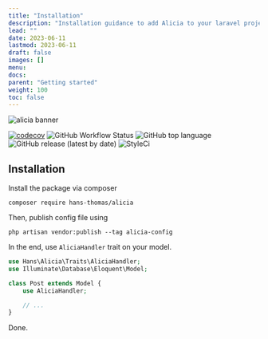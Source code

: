 ```yaml
---
title: "Installation"
description: "Installation guidance to add Alicia to your laravel project."
lead: ""
date: 2023-06-11
lastmod: 2023-06-11
draft: false
images: []
menu:
docs:
parent: "Getting started"
weight: 100
toc: false
---
```



<p><img alt="alicia banner" src="/images/alicia-banner.png"></p>

[![codecov](https://codecov.io/gh/hans-thomas/alicia/branch/master/graph/badge.svg?token=X1D6I0JLSZ)](https://codecov.io/gh/hans-thomas/alicia)
![GitHub Workflow Status](https://img.shields.io/github/actions/workflow/status/hans-thomas/alicia/php.yml)
![GitHub top language](https://img.shields.io/github/languages/top/hans-thomas/alicia)
![GitHub release (latest by date)](https://img.shields.io/github/v/release/hans-thomas/alicia)
![StyleCi](https://github.styleci.io/repos/464456765/shield?style=plastic)

## Installation

Install the package via composer

```shell
composer require hans-thomas/alicia
```

Then, publish config file using

```shell
php artisan vendor:publish --tag alicia-config
```

In the end, use `AliciaHandler` trait on your model.

```php
use Hans\Alicia\Traits\AliciaHandler;
use Illuminate\Database\Eloquent\Model;

class Post extends Model {
    use AliciaHandler;

    // ...
}
```

Done.
